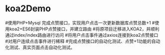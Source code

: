 # koa2Demo
#使用PHP+Mysql 完成点赞接口，实现用户点击一次更新数据库点赞总数+1
#使用koa2+ES6封装PHP点赞接口，并建立路由
#将原项目迁移进入KOA2，并顺利通过index/index路由进行访问
#将用户点击事件通过axios连接到koa2点赞接口
#对用户连续点击事件进行稀释
#完成点赞接口的自动化测试、点赞+1功能的自动化测试、真实页面点击自动化测试。
